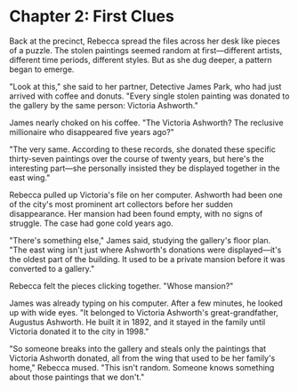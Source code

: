 # Chapter 2: First Clues

Back at the precinct, Rebecca spread the files across her desk like pieces of a puzzle. The stolen paintings seemed random at first—different artists, different time periods, different styles. But as she dug deeper, a pattern began to emerge.

"Look at this," she said to her partner, Detective James Park, who had just arrived with coffee and donuts. "Every single stolen painting was donated to the gallery by the same person: Victoria Ashworth."

James nearly choked on his coffee. "The Victoria Ashworth? The reclusive millionaire who disappeared five years ago?"

"The very same. According to these records, she donated these specific thirty-seven paintings over the course of twenty years, but here's the interesting part—she personally insisted they be displayed together in the east wing."

Rebecca pulled up Victoria's file on her computer. Ashworth had been one of the city's most prominent art collectors before her sudden disappearance. Her mansion had been found empty, with no signs of struggle. The case had gone cold years ago.

"There's something else," James said, studying the gallery's floor plan. "The east wing isn't just where Ashworth's donations were displayed—it's the oldest part of the building. It used to be a private mansion before it was converted to a gallery."

Rebecca felt the pieces clicking together. "Whose mansion?"

James was already typing on his computer. After a few minutes, he looked up with wide eyes. "It belonged to Victoria Ashworth's great-grandfather, Augustus Ashworth. He built it in 1892, and it stayed in the family until Victoria donated it to the city in 1998."

"So someone breaks into the gallery and steals only the paintings that Victoria Ashworth donated, all from the wing that used to be her family's home," Rebecca mused. "This isn't random. Someone knows something about those paintings that we don't."